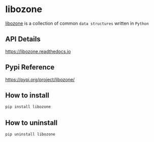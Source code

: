 # libozone

[libozone](https://github.com/greyshell/libozone) is a collection of common `data structures` written in `Python`

## API Details

<https://libozone.readthedocs.io>

## Pypi Reference

<https://pypi.org/project/libozone/>

## How to install

```bash
pip install libozone
```

## How to uninstall

```bash
pip uninstall libozone
```